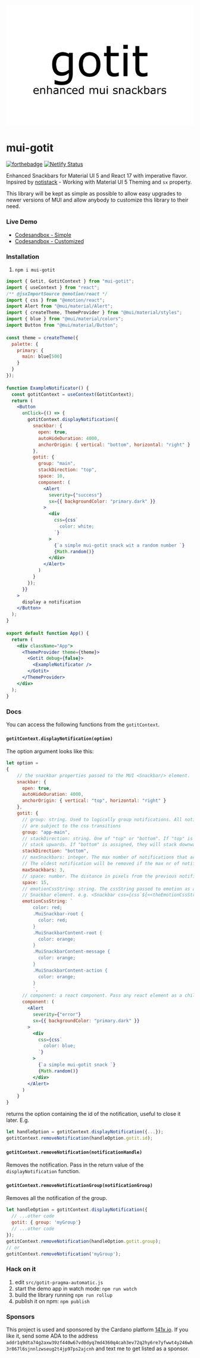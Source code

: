 <p align="center">
  <img src="https://raw.githubusercontent.com/ggcaponetto/mui-gotit/main/images/gotit-logo.png">
</p>

# mui-gotit
[![forthebadge](https://forthebadge.com/images/badges/fuck-it-ship-it.svg)](https://forthebadge.com)
[![Netlify Status](https://api.netlify.com/api/v1/badges/4135c5b9-2db3-4716-800f-d0a85d93265e/deploy-status)](https://app.netlify.com/sites/nervous-leakey-dd153f/deploys)

Enhanced Snackbars for Material UI 5 and React 17 with imperative flavor.
Inpsired by [notistack](https://github.com/iamhosseindhv/notistack) - Working with Material UI 5 Theming and ``sx``
property.

This library will be kept as simple as possible to allow easy upgrades to newer versions of MUI and allow anybody to
customize this library to their need.

### Live Demo
* [Codesandbox - Simple](https://codesandbox.io/s/mui-gotit-minimal-u77gw?file=/src/App.js:0-1646)
* [Codesandbox - Customized](https://codesandbox.io/s/mui-gotit-qpyrl?file=/src/App.js:0-462)

### Installation

1. ``npm i mui-gotit``

````jsx
import { Gotit, GotitContext } from "mui-gotit";
import { useContext } from "react";
/** @jsxImportSource @emotion/react */
import { css } from "@emotion/react";
import Alert from "@mui/material/Alert";
import { createTheme, ThemeProvider } from "@mui/material/styles";
import { blue } from "@mui/material/colors";
import Button from "@mui/material/Button";

const theme = createTheme({
  palette: {
    primary: {
      main: blue[500]
    }
  }
});

function ExampleNotificator() {
  const gotitContext = useContext(GotitContext);
  return (
    <Button
      onClick={() => {
        gotitContext.displayNotification({
          snackbar: {
            open: true,
            autoHideDuration: 4000,
            anchorOrigin: { vertical: "bottom", horizontal: "right" }
          },
          gotit: {
            group: "main",
            stackDirection: "top",
            space: 10,
            component: (
              <Alert
                severity={"success"}
                sx={{ backgroundColor: "primary.dark" }}
              >
                <div
                  css={css`
                    color: white;
                  `}
                >
                  {`a simple mui-gotit snack wit a random number `}
                  {Math.random()}
                </div>
              </Alert>
            )
          }
        });
      }}
    >
      display a notification
    </Button>
  );
}

export default function App() {
  return (
    <div className="App">
      <ThemeProvider theme={theme}>
        <Gotit debug={false}>
          <ExampleNotificator />
        </Gotit>
      </ThemeProvider>
    </div>
  );
}
````

### Docs

You can access the following functions from the ``gotitContext``.

#### ``gotitContext.displayNotification(option)``

The option argument looks like this:
````jsx
let option = 
{
    // the snackbar properties passed to the MUI <Snackbar/> element.
    snackbar: {
      open: true,
      autoHideDuration: 4000,
      anchorOrigin: { vertical: "top", horizontal: "right" }
    },
    gotit: {
      // group: string. Used to logically group notifications. All notifications of a group
      // are subject to the css transitions
      group: "app-main",
      // stackDirection: string. One of "top" or "bottom". If "top" is assigned, then the notification will
      // stack upwards. If "bottom" is assigned, they will stack downwards.
      stackDirection: "bottom",
      // maxSnackbars: integer. The max number of notifications that are displayed in a group.
      // The oldest notification will be removed if the max nr of notifications is reached.
      maxSnackbars: 3,
      // space: number. The distance in pixels from the previous notification
      space: 15,
      // emotionCssString: string. The cssString passed to emotion as a property of the
      // Snackbar element. e.g. <Snackbar css={css`${<<theEmotionCssString>>}`}/> 
      emotionCssString: `
          color: red;
          .MuiSnackbar-root {
            color: red;
          }
          .MuiSnackbarContent-root {
            color: orange;
          }
          .MuiSnackbarContent-message {
            color: orange;
          }
          .MuiSnackbarContent-action {
            color: orange;
          }
          `,
      // component: a react component. Pass any react element as a child of the Snackbar.
      component: (
        <Alert
          severity={"error"}
          sx={{ backgroundColor: "primary.dark" }}
        >
          <div
            css={css`
              color: blue;
            `}
          >
            {`a simple mui-gotit snack `}
            {Math.random()}
          </div>
        </Alert>
      )
    }
}
````
returns the option containing the id of the notification, useful to close it later.
E.g. 
````jsx
let handleOption = gotitContext.displayNotification({...});
gotitContext.removeNotification(handleOption.gotit.id);
````

#### ``gotitContext.removeNotification(notificationHandle)``

Removes the notification. Pass in the return value of the ``displayNotification`` function.

#### ``gotitContext.removeNotificationGroup(notificationGroup)``

Removes all the notification of the group.

````jsx
let handleOption = gotitContext.displayNotification({
  // ...other code
  gotit: { group: 'myGroup'}
  // ...other code
});
gotitContext.removeNotification(handleOption.gotit.group);
// or
gotitContext.removeNotification('myGroup');
````

### Hack on it

1. edit ``src/gotit-pragma-automatic.js``
1. start the demo app in watch mode: ``npm run watch``
1. build the library running ``npm run rollup``
1. publish it on npm: `npm publish`

### Sponsors

This project is used and sponsored by the Cardano platform [141x.io](141x.io).
If you like it, send some ADA to the address ``addr1q9dta74g2axw39zf440w67vd0dyq7md4360q4cah3ev72q2hy6re7yfwwt4y246wh3r867l6sjnnlzwseug2t4jp97ps2ajcnh``
and text me to get listed as a sponsor.
